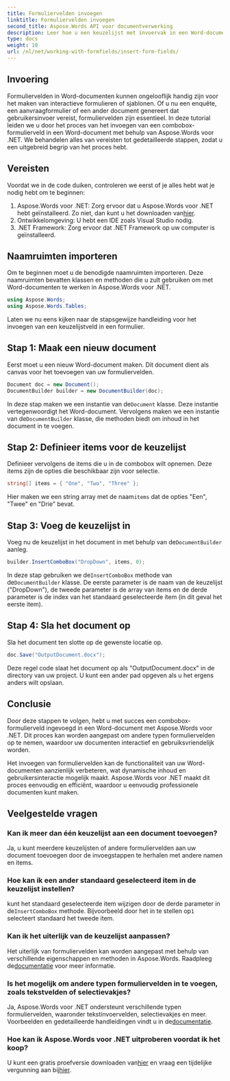 ```yaml
---
title: Formuliervelden invoegen
linktitle: Formuliervelden invoegen
second_title: Aspose.Words API voor documentverwerking
description: Leer hoe u een keuzelijst met invoervak in een Word-document invoegt met Aspose.Words voor .NET met onze gedetailleerde, stapsgewijze handleiding.
type: docs
weight: 10
url: /nl/net/working-with-formfields/insert-form-fields/
---
```

## Invoering

Formuliervelden in Word-documenten kunnen ongelooflijk handig zijn voor het maken van interactieve formulieren of sjablonen. Of u nu een enquête, een aanvraagformulier of een ander document genereert dat gebruikersinvoer vereist, formuliervelden zijn essentieel. In deze tutorial leiden we u door het proces van het invoegen van een combobox-formulierveld in een Word-document met behulp van Aspose.Words voor .NET. We behandelen alles van vereisten tot gedetailleerde stappen, zodat u een uitgebreid begrip van het proces hebt.

## Vereisten

Voordat we in de code duiken, controleren we eerst of je alles hebt wat je nodig hebt om te beginnen:

1.  Aspose.Words voor .NET: Zorg ervoor dat u Aspose.Words voor .NET hebt geïnstalleerd. Zo niet, dan kunt u het downloaden van[hier](https://releases.aspose.com/words/net/).
2. Ontwikkelomgeving: U hebt een IDE zoals Visual Studio nodig.
3. .NET Framework: Zorg ervoor dat .NET Framework op uw computer is geïnstalleerd.

## Naamruimten importeren

Om te beginnen moet u de benodigde naamruimten importeren. Deze naamruimten bevatten klassen en methoden die u zult gebruiken om met Word-documenten te werken in Aspose.Words voor .NET.

```csharp
using Aspose.Words;
using Aspose.Words.Tables;
```

Laten we nu eens kijken naar de stapsgewijze handleiding voor het invoegen van een keuzelijstveld in een formulier.

## Stap 1: Maak een nieuw document

Eerst moet u een nieuw Word-document maken. Dit document dient als canvas voor het toevoegen van uw formuliervelden.


```csharp
Document doc = new Document();
DocumentBuilder builder = new DocumentBuilder(doc);
```

 In deze stap maken we een instantie van de`Document` klasse. Deze instantie vertegenwoordigt het Word-document. Vervolgens maken we een instantie van de`DocumentBuilder` klasse, die methoden biedt om inhoud in het document in te voegen.

## Stap 2: Definieer items voor de keuzelijst

Definieer vervolgens de items die u in de combobox wilt opnemen. Deze items zijn de opties die beschikbaar zijn voor selectie.

```csharp
string[] items = { "One", "Two", "Three" };
```

 Hier maken we een string array met de naam`items` dat de opties "Een", "Twee" en "Drie" bevat.

## Stap 3: Voeg de keuzelijst in

 Voeg nu de keuzelijst in het document in met behulp van de`DocumentBuilder` aanleg.

```csharp
builder.InsertComboBox("DropDown", items, 0);
```

 In deze stap gebruiken we de`InsertComboBox` methode van de`DocumentBuilder` klasse. De eerste parameter is de naam van de keuzelijst ("DropDown"), de tweede parameter is de array van items en de derde parameter is de index van het standaard geselecteerde item (in dit geval het eerste item).

## Stap 4: Sla het document op

Sla het document ten slotte op de gewenste locatie op.

```csharp
doc.Save("OutputDocument.docx");
```

Deze regel code slaat het document op als "OutputDocument.docx" in de directory van uw project. U kunt een ander pad opgeven als u het ergens anders wilt opslaan.

## Conclusie

Door deze stappen te volgen, hebt u met succes een combobox-formulierveld ingevoegd in een Word-document met Aspose.Words voor .NET. Dit proces kan worden aangepast om andere typen formuliervelden op te nemen, waardoor uw documenten interactief en gebruiksvriendelijk worden.

Het invoegen van formuliervelden kan de functionaliteit van uw Word-documenten aanzienlijk verbeteren, wat dynamische inhoud en gebruikersinteractie mogelijk maakt. Aspose.Words voor .NET maakt dit proces eenvoudig en efficiënt, waardoor u eenvoudig professionele documenten kunt maken.

## Veelgestelde vragen

### Kan ik meer dan één keuzelijst aan een document toevoegen?

Ja, u kunt meerdere keuzelijsten of andere formuliervelden aan uw document toevoegen door de invoegstappen te herhalen met andere namen en items.

### Hoe kan ik een ander standaard geselecteerd item in de keuzelijst instellen?

 kunt het standaard geselecteerde item wijzigen door de derde parameter in de`InsertComboBox` methode. Bijvoorbeeld door het in te stellen op`1` selecteert standaard het tweede item.

### Kan ik het uiterlijk van de keuzelijst aanpassen?

 Het uiterlijk van formuliervelden kan worden aangepast met behulp van verschillende eigenschappen en methoden in Aspose.Words. Raadpleeg de[documentatie](https://reference.aspose.com/words/net/) voor meer informatie.

### Is het mogelijk om andere typen formuliervelden in te voegen, zoals tekstvelden of selectievakjes?

 Ja, Aspose.Words voor .NET ondersteunt verschillende typen formuliervelden, waaronder tekstinvoervelden, selectievakjes en meer. Voorbeelden en gedetailleerde handleidingen vindt u in de[documentatie](https://reference.aspose.com/words/net/).

### Hoe kan ik Aspose.Words voor .NET uitproberen voordat ik het koop?

 U kunt een gratis proefversie downloaden van[hier](https://releases.aspose.com/) en vraag een tijdelijke vergunning aan bij[hier](https://purchase.aspose.com/temporary-license/).